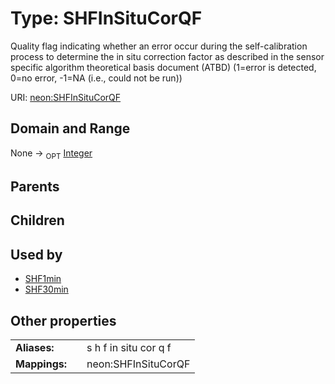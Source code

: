 
# Type: SHFInSituCorQF


Quality flag indicating whether an error occur during the self-calibration process to determine the in situ correction factor as described in the sensor specific algorithm theoretical basis document  (ATBD) (1=error is detected, 0=no error, -1=NA (i.e., could not be run))

URI: [neon:SHFInSituCorQF](https://data.neonscience.org/SHFInSituCorQF)


## Domain and Range

None ->  <sub>OPT</sub> [Integer](types/Integer.md)

## Parents


## Children


## Used by

 * [SHF1min](SHF1min.md)
 * [SHF30min](SHF30min.md)

## Other properties

|  |  |  |
| --- | --- | --- |
| **Aliases:** | | s h f in situ cor q f |
| **Mappings:** | | neon:SHFInSituCorQF |

